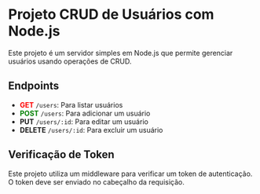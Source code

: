# Projeto CRUD de Usuários com Node.js

Este projeto é um servidor simples em Node.js que permite gerenciar usuários usando operações de CRUD.

## Endpoints

- <span style="color:red">**GET**</span> `/users`: Para listar usuários
- <span style="color:green">**POST**</span> `/users`: Para adicionar um usuário
- <span style="blue">**PUT**</span> `/users/:id`: Para editar um usuário
- <span style="orange">**DELETE**</span> `/users/:id`: Para excluir um usuário

## Verificação de Token

Este projeto utiliza um middleware para verificar um token de autenticação. O token deve ser enviado no cabeçalho da requisição.
